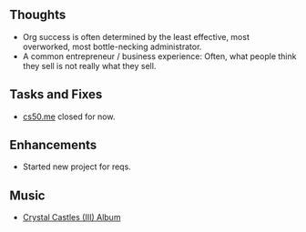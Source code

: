 ## Thoughts
* Org success is often determined by the least effective, most overworked, most bottle-necking administrator.
* A common entrepreneur / business experience: Often, what people think they sell is not really what they sell.

## Tasks and Fixes
* [cs50.me](https://cs50.me) closed for now.

## Enhancements
* Started new project for reqs.

## Music
* [Crystal Castles (III) Album](https://www.youtube.com/watch?v=lhTW6f6H5Co&list=PLs9zwqXsceUj8FHksSCARgYEZY3ao8ngc)
